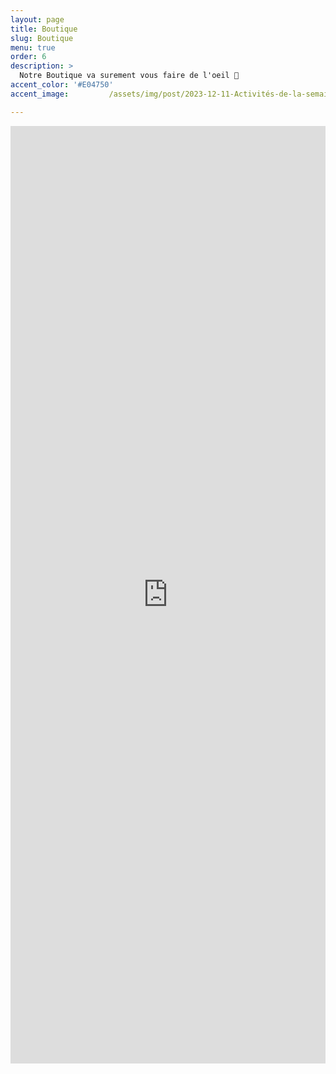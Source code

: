 ```yaml
---
layout: page
title: Boutique
slug: Boutique
menu: true
order: 6
description: >
  Notre Boutique va surement vous faire de l'oeil 🤩
accent_color: '#E04750'
accent_image:         /assets/img/post/2023-12-11-Activités-de-la-semaine-précedente/rondin_gravé.jpg

---
```


<iframe id="haWidget" allowtransparency="true" scrolling="auto" src="https://www.helloasso.com/associations/unimakers-association-technique-d-unilasalle-amiens/boutiques/boutique-de-vetement/widget" style="width: 100%; height: 1500px; border: none;"></iframe>



